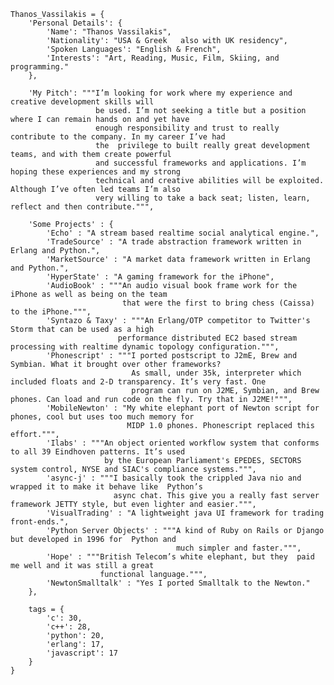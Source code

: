     Thanos_Vassilakis = {
        'Personal Details': {
            'Name': "Thanos Vassilakis",
            'Nationality': "USA & Greek   also with UK residency",
            'Spoken Languages': "English & French",
            'Interests': "Art, Reading, Music, Film, Skiing, and programming."
        },
  
        'My Pitch': """I’m looking for work where my experience and creative development skills will
                       be used. I’m not seeking a title but a position where I can remain hands on and yet have
                       enough responsibility and trust to really contribute to the company. In my career I’ve had
                       the  privilege to built really great development teams, and with them create powerful
                       and successful frameworks and applications. I’m hoping these experiences and my strong
                       technical and creative abilities will be exploited. Although I’ve often led teams I’m also
                       very willing to take a back seat; listen, learn, reflect and then contribute.""",
      
        'Some Projects' : {
            'Echo' : "A stream based realtime social analytical engine.",
            'TradeSource' : "A trade abstraction framework written in Erlang and Python.",
            'MarketSource' : "A market data framework written in Erlang and Python.",
            'HyperState' : "A gaming framework for the iPhone",
            'AudioBook' : """An audio visual book frame work for the iPhone as well as being on the team
                             that were the first to bring chess (Caissa) to the iPhone.""",
            'Syntazo & Taxy' : """An Erlang/OTP competitor to Twitter's Storm that can be used as a high
                            performance distributed EC2 based stream processing with realtime dynamic topology configuration.""",
            'Phonescript' : """I ported postscript to J2mE, Brew and Symbian. What it brought over other frameworks?
                               As small, under 35k, interpreter which included floats and 2-D transparency. It’s very fast. One
                               program can run on J2ME, Symbian, and Brew phones. Can load and run code on the fly. Try that in J2ME!""",
            'MobileNewton' : "My white elephant port of Newton script for phones, cool but uses too much memory for
                              MIDP 1.0 phones. Phonescript replaced this effort.""",
            'Ilabs' : """An object oriented workflow system that conforms to all 39 Eindhoven patterns. It’s used
                         by the European Parliament's EPEDES, SECTORS system control, NYSE and SIAC's compliance systems.""",
            'async-j' : """I basically took the crippled Java nio and wrapped it to make it behave like  Python’s
                           async chat. This give you a really fast server framework JETTY style, but even lighter and easier.""",
            'VisualTrading' : "A lightweight java UI framework for trading front-ends.",
            'Python Server Objects' : """A kind of Ruby on Rails or Django but developed in 1996 for  Python and
                                         much simpler and faster.""",
            'Hope' : """British Telecom’s white elephant, but they  paid me well and it was still a great
                        functional language.""",
            'NewtonSmalltalk' : "Yes I ported Smalltalk to the Newton."
        },
        
        tags = {
            'c': 30, 
            'c++': 28,
            'python': 20,
            'erlang': 17,
            'javascript': 17
        }
    }
  
  
  
